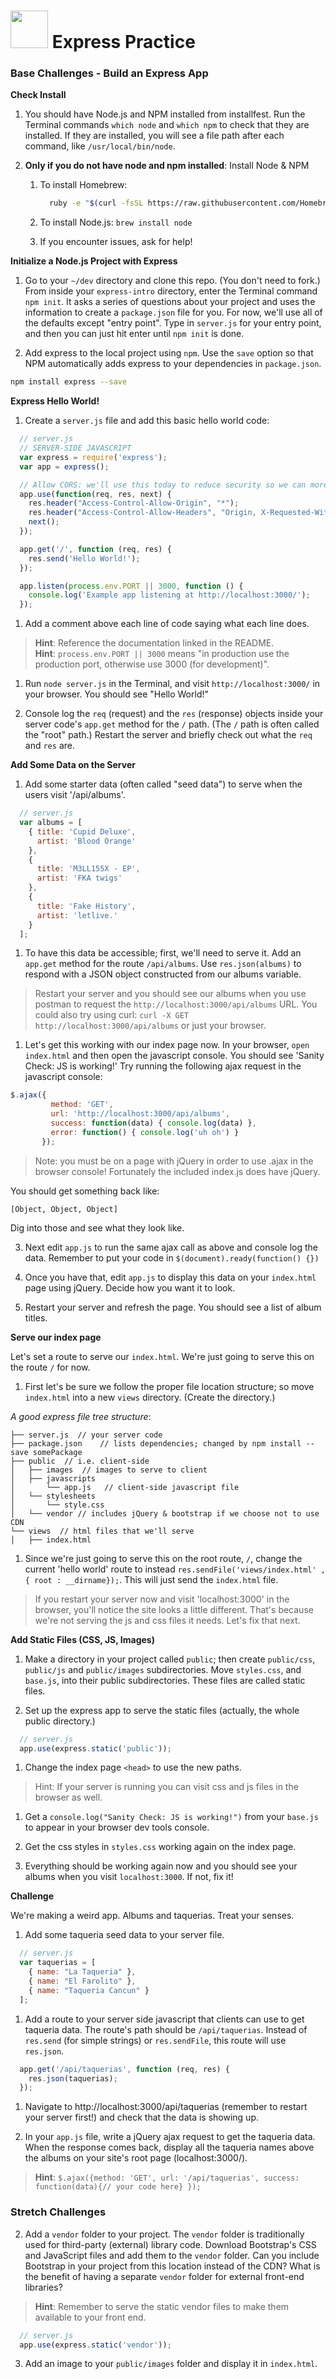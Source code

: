 # <img src="https://cloud.githubusercontent.com/assets/7833470/10423298/ea833a68-7079-11e5-84f8-0a925ab96893.png" width="60"> Express Practice

### Base Challenges - Build an Express App

**Check Install**

1. You should have Node.js and NPM installed from installfest. Run the Terminal commands `which node` and `which npm` to check that they are installed. If they are installed, you will see a file path after each command, like `/usr/local/bin/node`.

1. **Only if you do not have node and npm installed**:
  Install Node & NPM   

    1. To install Homebrew:

        ```bash
          ruby -e "$(curl -fsSL https://raw.githubusercontent.com/Homebrew/install/master/install)"
        ```

    2. To install Node.js: `brew install node`
    3. If you encounter issues, ask for help!

**Initialize a Node.js Project with Express**

1. Go to your `~/dev` directory and clone this repo.  (You don't need to fork.)  From inside your `express-intro` directory, enter the Terminal command `npm init`. It asks a series of questions about your project and uses the information to create a `package.json` file for you. For now, we'll use all of the defaults except "entry point". Type in `server.js` for your entry point, and then you can just hit enter until `npm init` is done.  

2. Add express to the local project using `npm`. Use the `save` option so that NPM automatically adds express to your dependencies in `package.json`.

  ```bash
  npm install express --save
  ```

**Express Hello World!**

1. Create a `server.js` file and add this basic hello world code:

  ```js
    // server.js
    // SERVER-SIDE JAVASCRIPT
    var express = require('express');
    var app = express();

    // Allow CORS: we'll use this today to reduce security so we can more easily test our code in the browser.
    app.use(function(req, res, next) {
      res.header("Access-Control-Allow-Origin", "*");
      res.header("Access-Control-Allow-Headers", "Origin, X-Requested-With, Content-Type, Accept");
      next();
    });

    app.get('/', function (req, res) {
      res.send('Hello World!');
    });

    app.listen(process.env.PORT || 3000, function () {
      console.log('Example app listening at http://localhost:3000/');
    });
  ```

1. Add a comment above each line of code saying what each line does.

  > **Hint**: Reference the documentation linked in the README.  
  > **Hint**: `process.env.PORT || 3000` means "in production use the production port, otherwise use 3000 (for development)".

1. Run `node server.js` in the Terminal, and visit `http://localhost:3000/` in your browser. You should see "Hello World!"   

1. Console log the `req` (request) and the `res` (response) objects inside your server code's `app.get` method for the `/` path. (The `/` path is often called the "root" path.) Restart the server and briefly check out what the `req` and `res` are.


**Add Some Data on the Server**

1. Add some starter data  (often called "seed data") to serve when the users visit '/api/albums'.

  ```js
    // server.js
    var albums = [
      { title: 'Cupid Deluxe',
        artist: 'Blood Orange'
      },
      {
        title: 'M3LL155X - EP',
        artist: 'FKA twigs'
      },
      {
        title: 'Fake History',
        artist: 'letlive.'
      }
    ];
  ```

1.  To have this data be accessible; first, we'll need to serve it. Add an `app.get` method for the route `/api/albums`.  Use `res.json(albums)` to respond with a JSON object constructed from our albums variable.

  > Restart your server and you should see our albums when you use postman to request the `http://localhost:3000/api/albums` URL.  You could also try using curl: `curl -X GET http://localhost:3000/api/albums` or just your browser.

1. Let's get this working with our index page now.  In your browser, `open index.html` and then open the javascript console.  You should see 'Sanity Check: JS is working!'  Try running the following ajax request in the javascript console:

  ```js
  $.ajax({
           method: 'GET',
           url: 'http://localhost:3000/api/albums',
           success: function(data) { console.log(data) },
           error: function() { console.log('uh oh') }
         });
  ```
  > Note: you must be on a page with jQuery in order to use .ajax in the browser console!  Fortunately the included index.js does have jQuery.

  You should get something back like:
  ```
  [Object, Object, Object]
  ```
  Dig into those and see what they look like.

3. Next edit `app.js` to run the same ajax call as above and console log the data.  Remember to put your code in `$(document).ready(function() {})`

3. Once you have that, edit `app.js` to display this data on your `index.html` page using jQuery.  Decide how you want it to look.

4. Restart your server and refresh the page. You should see a list of album titles.

**Serve our index page**

Let's set a route to serve our `index.html`.  We're just going to serve this on the route `/` for now.

1. First let's be sure we follow the proper file location structure; so move `index.html` into a new `views` directory.  (Create the directory.)

_A good express file tree structure_:

```
├── server.js  // your server code
├── package.json    // lists dependencies; changed by npm install --save somePackage
├── public  // i.e. client-side
│   ├── images  // images to serve to client
│   ├── javascripts
│       └── app.js   // client-side javascript file
│   └── stylesheets
│       └── style.css
│   └── vendor // includes jQuery & bootstrap if we choose not to use CDN
└── views  // html files that we'll serve
│   ├── index.html
```

1. Since we're just going to serve this on the root route, `/`, change the current 'hello world' route to instead `res.sendFile('views/index.html' , { root : __dirname});`.  This will just send the `index.html` file.

  > If you restart your server now and visit 'localhost:3000' in the browser, you'll notice the site looks a little different.  That's because we're not serving the js and css files it needs.  Let's fix that next.

**Add Static Files (CSS, JS, Images)**

1. Make a directory in your project called `public`; then create `public/css`, `public/js` and `public/images` subdirectories.  Move `styles.css`, and `base.js`, into their public subdirectories.  These files are called static files.

1. Set up the express app to serve the static files (actually, the whole public directory.)

  ```js
    // server.js
    app.use(express.static('public'));
  ```

1. Change the index page `<head>` to use the new paths.  
  > Hint: If your server is running you can visit css and js files in the browser as well.

1. Get a `console.log("Sanity Check: JS is working!")` from your `base.js` to appear in your browser dev tools console.

1. Get the css styles in `styles.css` working again on the index page.

1. Everything should be working again now and you should see your albums when you visit `localhost:3000`.  If not, fix it!

**Challenge**

We're making a weird app. Albums and taquerias.  Treat your senses.  

1. Add some taqueria seed data to your server file.

  ```js
    // server.js
    var taquerias = [
      { name: "La Taqueria" },
      { name: "El Farolito" },
      { name: "Taqueria Cancun" }
    ];
  ```

1. Add a route to your server side javascript that clients can use to get taqueria data.  The route's path should be `/api/taquerias`.  Instead of `res.send` (for simple strings) or `res.sendFile`, this route will use `res.json`.


  ```js
    app.get('/api/taquerias', function (req, res) {
      res.json(taquerias);
    });
  ```

1. Navigate to http://localhost:3000/api/taquerias (remember to restart your server first!) and check that the data is showing up.


1. In your `app.js` file, write a jQuery ajax request to get the taqueria data. When the response comes back, display all the taqueria names above the albums on your site's root page (localhost:3000/).  

  > **Hint**: `$.ajax({method: 'GET', url: '/api/taquerias', success: function(data){// your code here} });`


### Stretch Challenges

2. Add a `vendor` folder to your project. The `vendor` folder is traditionally used for third-party (external) library code.  Download Bootstrap's CSS and JavaScript files and add them to the `vendor` folder. Can you include Bootstrap in your project from this location instead of the CDN? What is the benefit of having a separate `vendor` folder for external front-end libraries?

  > **Hint**: Remember to serve the static vendor files to make them available to your front end.

  ```js
    // server.js
    app.use(express.static('vendor'));
  ```

3. Add an image to your `public/images` folder and display it in `index.html`.
